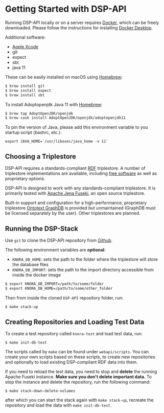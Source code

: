 <!---
 * Copyright © 2021 Data and Service Center for the Humanities and/or DaSCH Service Platform contributors.
 * SPDX-License-Identifier: Apache-2.0
-->

# Getting Started with DSP-API

Running DSP-API locally or on a server requires [Docker](https://www.docker.com), which
can be freely downloaded. Please follow the instructions for installing
[Docker Desktop](https://www.docker.com/products/docker-desktop).

Additional software:

- [Apple Xcode](https://itunes.apple.com/us/app/xcode/id497799835)
- git
- expect
- sbt
- java 11

These can be easily installed on macOS using [Homebrew](https://brew.sh):

```bash
$ brew install git
$ brew install expect
$ brew install sbt
```

To install Adoptopenjdk Java 11 with [Homebrew](https://brew.sh):

```bash
$ brew tap AdoptOpenJDK/openjdk
$ brew cask install AdoptOpenJDK/openjdk/adoptopenjdk11
```

To pin the version of Java, please add this environment variable to you startup script (bashrc, etc.):

```
export JAVA_HOME=`/usr/libexec/java_home -v 11`
```

## Choosing a Triplestore

DSP-API requires a standards-compliant
[RDF](https://www.w3.org/TR/rdf11-primer/) triplestore. A number of
triplestore implementations are available, including [free
software](http://www.gnu.org/philosophy/free-sw.en.html) as well as
proprietary options.

DSP-API is designed to work with any standards-compliant
triplestore. It is primarily tested with
[Apache Jena Fuseki](https://jena.apache.org), an open source triplestore.

Built-in support and configuration for a high-performance, proprietary
triplestore [Ontotext GraphDB](http://ontotext.com/products/graphdb/) is
provided but unmaintained (GraphDB must be licensed separately by the user).
Other triplestores are planned.

## Running the DSP-Stack

Use `git` to clone the DSP-API repository from [Github](https://github.com/dasch-swiss/dsp-api).

The following environment variables are **optional**:

- `KNORA_DB_HOME`: sets the path to the folder where the triplestore will store
the database files
- `KNORA_DB_IMPORT`: sets the path to the import directory accessible from
inside the docker image

```bash
$ export KNORA_DB_IMPORT=/path/to/some/folder
$ export KNORA_DB_HOME=/path/to/some/other_folder
```

Then from inside the cloned `DSP-API` repository folder, run:

```bash
$ make stack-up
```

## Creating Repositories and Loading Test Data

To create a test repository called `knora-test` and load test data, run:

```
$ make init-db-test
```

The scripts called by `make` can be found under `webapi/scripts`. You can
create your own scripts based on these scripts, to create new
repositories and optionally to load existing DSP-compliant RDF data
into them.

If you need to reload the test data, you need to stop and **delete** the
running Apache Fuseki instance. **Make sure you don't delete important data.**
To stop the instance and delete the repository, run the following command:

```
$ make stack-down-delete-volumes
```

after which you can start the stack again with `make stack-up`, recreate
the repository and load the data with `make init-db-test`.
